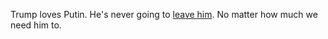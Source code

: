 Trump loves Putin. He's never going to <a href="https://www.youtube.com/watch?v=5Ww5v_CYXBw&feature=emb_logo">leave him</a>. No matter how much we need him to.
